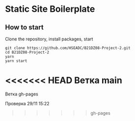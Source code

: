 # Static Site Boilerplate

## How to start

Clone the repository, install packages, start

```
git clone https://github.com/HSEADC/B21DZ08-Project-2.git
cd B21DZ08-Project-2
yarn
yarn start
```

<<<<<<< HEAD
Ветка main
=======
Ветка gh-pages


Проверка 29/11 15:22
>>>>>>> gh-pages
